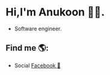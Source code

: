 # Hi,I'm Anukoon 👋🤔.

* Software engineer.

## Find me 🌎: <a href="https://github.com/Nagato41"></a>
- Social <a href="https://www.twitch.tv/blacktechdiva">Facebook :blue_book:</a>

<!--
**Nagato41/Nagato41** is a ✨ _special_ ✨ repository because its `README.md` (this file) appears on your GitHub profile.

Here are some ideas to get you started:

- 🔭 I’m currently working on ...
- 🌱 I’m currently learning ...
- 👯 I’m looking to collaborate on ...
-  I’m looking for help with ...
- 💬 Ask me about ...
- 📫 How to reach me: ...
- 😄 Pronouns: ...
- ⚡ Fun fact: ...
-->
